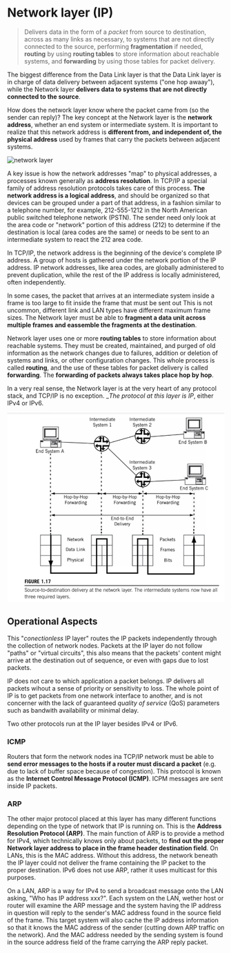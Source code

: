 # Network layer (IP)

> Delivers data in the form of a _packet_ from source to destination, across as many links as necessary, to systems that are not directly connected to the source, performing __fragmentation__ if needed, __routing__ by using __routing tables__ to store information about reachable systems, and __forwarding__ by using those tables for packet delivery.

The biggest difference from the Data Link layer is that the Data Link layer is in charge of data delivery between adjacent systems ("one hop awaay"), while the Network layer __delivers data to systems that are not directly connected to the source__.

How does the network layer know where the packet came from (so the sender can reply)? The key concept at the Network layer is the __network address__, whether an end system or intermediate system. It is important to realize that this network address is __different from, and independent of, the physical address__ used by frames that carry the packets between adjacent systems.

![network layer](./iamges/network.png)

A key issue is how the network addresses "map" to physical addresses, a processes known generally as __address resolution__. In TCP/IP a special family of address resolution protocols takes care of this process. __The network address is a logical address__, and should be organized so that devices can be grouped under a part of that address, in a fashion similar to a telephone number, for example, 212-555-1212 in the North American public switched telephone network (PSTN). The sender need only look at the area code or "network" portion of this address (212) to determine if the destination is local (area codes are the same) or needs to be sent to an intermediate system to react the 212 area code.

In TCP/IP, the network address is the beginning of the device's complete IP address. A group of hosts is gathered under the network portion of the IP address. IP network addresses, like area codes, are globally administered to prevent duplication, while the rest of the IP address is locally administered, often independently.

In some cases, the packet that arrives at an intermediate system inside a frame is too large to fit inside the frame that must be sent out This is not uncommon, different link and LAN types have different maximum frame sizes. The Network layer must be able to __fragment a data unit across multiple frames and eassemble the fragments at the destination__.

Network layer uses one or more __routing tables__ to store information about reachable systems. They must be created, maintained, and purged of old information as the network changes due to failures, addition or deletion of systems and links, or other configuration changes. This whole process is called __routing__, and the use of these tables for packet delivery is called __forwarding__. The __forwarding of packets always takes place hop by hop__.

In a very real sense, the Network layer is at the very heart of any protocol stack, and TCP/IP is no exception. __The protocol at this layer is _IP__, either IPv4 or IPv6.

![network layer](./images/network-layer.png)

## Operational Aspects

This "_conectionless_ IP layer" routes the IP packets independently through the collection of network nodes. Packets at the IP layer do not follow "paths" or "virtual circuits", this also means that the packets' content might arrive at the destination out of sequence, or even with gaps due to lost packets.

IP does not care to which application a packet belongs. IP delivers all packets wihout a sense of priority or sensitivity to loss. The whole point of IP is to get packets from one network interface to another, and is not concerner with the lack of guaranteed _quality of service_ (QoS) parameters such as bandwith availability or minimal delay.

Two other protocols run at the IP layer besides IPv4 or IPv6.

### ICMP

Routers that form the network nodes ina TCP/IP network must be able to __send error messages to the hosts if a router must discard a packet__ (e.g. due to lack of buffer space because of congestion). This protocol is known as the __Internet Control Message Protocol (ICMP)__. ICPM messages are sent inside IP packets.

### ARP

The other major protocol placed at this layer has many different functions depending on the type of network that IP is running on. This is the __Address Resolution Protocol (ARP)__. The main function of ARP is to provide a method for IPv4, which technically knows only about packets, to __find out the proper Network layer address to place in the frame header destination field__. On LANs, this is the MAC address. Without this address, the network beneath the IP layer could not deliver the frame containing the IP packet to the proper destination. IPv6 does not use ARP, rather it uses multicast for this purposes.

On a LAN, ARP is a way for IPv4 to send a broadcast message onto the LAN asking, "Who has IP address xxx?". Each system on the LAN, wether host or router will examine the ARP message and the system having the IP address in question will reply to the sender's MAC address found in the source field of the frame. This target system will also cache the IP address information so that it knows the MAC address of the sender (cutting down ARP traffic on the network). And the MAC address needed by the sending system is found in the source address field of the frame carrying the ARP reply packet.
